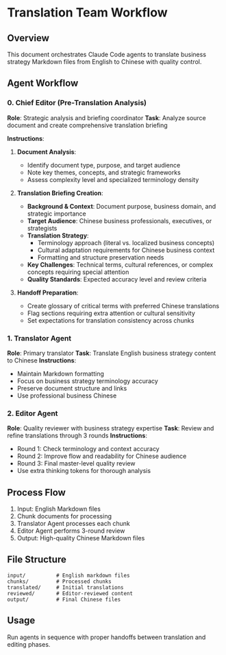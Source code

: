 # Translation Team Workflow

## Overview
This document orchestrates Claude Code agents to translate business strategy Markdown files from English to Chinese with quality control.

## Agent Workflow

### 0. Chief Editor (Pre-Translation Analysis)
**Role**: Strategic analysis and briefing coordinator
**Task**: Analyze source document and create comprehensive translation briefing

**Instructions**:

1. **Document Analysis**:
   - Identify document type, purpose, and target audience
   - Note key themes, concepts, and strategic frameworks
   - Assess complexity level and specialized terminology density

2. **Translation Briefing Creation**:
   - **Background & Context**: Document purpose, business domain, and strategic importance
   - **Target Audience**: Chinese business professionals, executives, or strategists
   - **Translation Strategy**: 
     - Terminology approach (literal vs. localized business concepts)
     - Cultural adaptation requirements for Chinese business context
     - Formatting and structure preservation needs
   - **Key Challenges**: Technical terms, cultural references, or complex concepts requiring special attention
   - **Quality Standards**: Expected accuracy level and review criteria

3. **Handoff Preparation**:
   - Create glossary of critical terms with preferred Chinese translations
   - Flag sections requiring extra attention or cultural sensitivity
   - Set expectations for translation consistency across chunks

### 1. Translator Agent
**Role**: Primary translator
**Task**: Translate English business strategy content to Chinese
**Instructions**:

- Maintain Markdown formatting
- Focus on business strategy terminology accuracy
- Preserve document structure and links
- Use professional business Chinese

### 2. Editor Agent
**Role**: Quality reviewer with business strategy expertise
**Task**: Review and refine translations through 3 rounds
**Instructions**:

- Round 1: Check terminology and context accuracy
- Round 2: Improve flow and readability for Chinese audience
- Round 3: Final master-level quality review
- Use extra thinking tokens for thorough analysis

## Process Flow
1. Input: English Markdown files
2. Chunk documents for processing
3. Translator Agent processes each chunk
4. Editor Agent performs 3-round review
5. Output: High-quality Chinese Markdown files

## File Structure
```text
input/          # English markdown files
chunks/         # Processed chunks
translated/     # Initial translations
reviewed/       # Editor-reviewed content
output/         # Final Chinese files
```

## Usage

Run agents in sequence with proper handoffs between translation and editing phases.